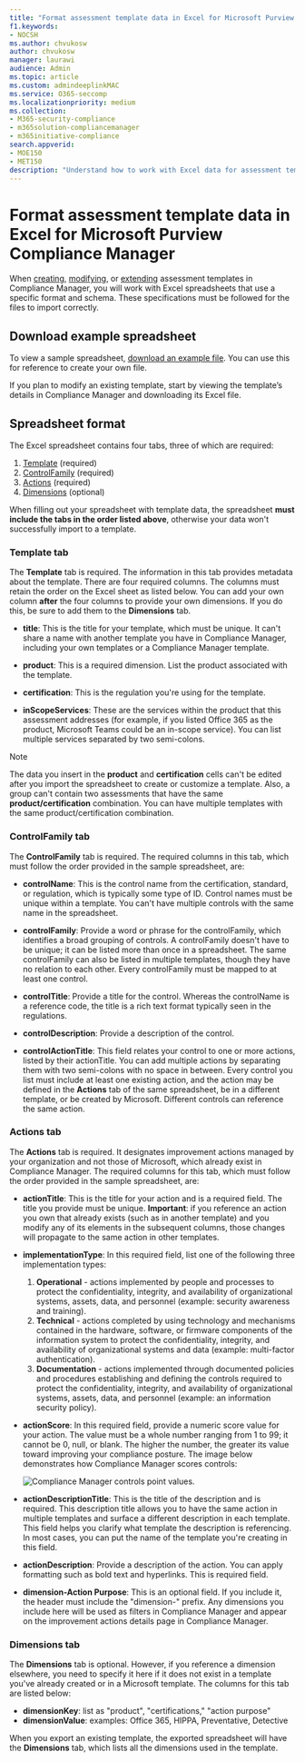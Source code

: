```yaml
---
title: "Format assessment template data in Excel for Microsoft Purview Compliance Manager"
f1.keywords:
- NOCSH
ms.author: chvukosw
author: chvukosw
manager: laurawi
audience: Admin
ms.topic: article
ms.custom: admindeeplinkMAC
ms.service: O365-seccomp
ms.localizationpriority: medium
ms.collection: 
- M365-security-compliance
- m365solution-compliancemanager
- m365initiative-compliance
search.appverid: 
- MOE150
- MET150
description: "Understand how to work with Excel data for assessment templates in Microsoft Purview Compliance Manager."
---
```


# Format assessment template data in Excel for Microsoft Purview Compliance Manager

When [creating](compliance-manager-templates-create.md), [modifying](compliance-manager-templates-modify.md), or [extending](compliance-manager-templates-extend.md) assessment templates in Compliance Manager, you will work with Excel spreadsheets that use a specific format and schema. These specifications must be followed for the files to import correctly.

## Download example spreadsheet

To view a sample spreadsheet, [download an example file](https://go.microsoft.com/fwlink/?linkid=2124865). You can use this for reference to create your own file.

If you plan to modify an existing template, start by viewing the template’s details in Compliance Manager and downloading its Excel file.

## Spreadsheet format

The Excel spreadsheet contains four tabs, three of which are required:

1. [Template](#template-tab) (required)
2. [ControlFamily](#controlfamily-tab) (required)
3. [Actions](#actions-tab) (required)
4. [Dimensions](#dimensions-tab) (optional)

When filling out your spreadsheet with template data, the spreadsheet **must include the tabs in the order listed above**, otherwise your data won't successfully import to a template.

### Template tab

The **Template** tab is required. The information in this tab provides metadata about the template. There are four required columns. The columns must retain the order on the Excel sheet as listed below. You can add your own column **after** the four columns to provide your own dimensions. If you do this, be sure to add them to the **Dimensions** tab.

- **title**: This is the title for your template, which must be unique. It can't share a name with another template you have in Compliance Manager, including your own templates or a Compliance Manager template.

- **product**: This is a required dimension. List the product associated with the template.

- **certification**: This is the regulation you're using for the template.

- **inScopeServices**: These are the services within the product that this assessment addresses (for example, if you listed Office 365 as the product, Microsoft Teams could be an in-scope service). You can list multiple services separated by two semi-colons.

> [!NOTE]
> The data you insert in the **product** and **certification** cells can't be edited after you import the spreadsheet to create or customize a template. Also, a group can't contain two assessments that have the same **product/certification** combination. You can have multiple templates with the same product/certification combination.

### ControlFamily tab

The **ControlFamily** tab is required.  The required columns in this tab, which must follow the order provided in the sample spreadsheet, are:

- **controlName**: This is the control name from the certification, standard, or regulation, which is typically some type of ID. Control names must be unique within a template. You can't have multiple controls with the same name in the spreadsheet.

- **controlFamily**: Provide a word or phrase for the controlFamily, which identifies a broad grouping of controls. A controlFamily doesn't have to be unique; it can be listed more than once in a spreadsheet. The same controlFamily can also be listed in multiple templates, though they have no relation to each other. Every controlFamily must be mapped to at least one control.

- **controlTitle**: Provide a title for the control. Whereas the controlName is a reference code, the title is a rich text format typically seen in the regulations.

- **controlDescription**: Provide a description of the control.

- **controlActionTitle**: This field relates your control to one or more actions, listed by their actionTitle. You can add multiple actions by separating them with two semi-colons with no space in between. Every control you list must include at least one existing action, and the action may be defined in the **Actions** tab of the same spreadsheet, be in a different template, or be created by Microsoft. Different controls can reference the same action.

### Actions tab

The **Actions** tab is required.  It designates improvement actions managed by your organization and not those of Microsoft, which already exist in Compliance Manager. The required columns for this tab, which must follow the order provided in the sample spreadsheet, are:

- **actionTitle**: This is the title for your action and is a required field. The title you provide must be unique. **Important**: if you reference an action you own that already exists (such as in another template) and you modify any of its elements in the subsequent columns, those changes will propagate to the same action in other templates.

- **implementationType**: In this required field, list one of the following three implementation types: 
  1) **Operational** - actions implemented by people and processes to protect the confidentiality, integrity, and availability of organizational systems, assets, data, and personnel (example: security awareness and training).      
  2) **Technical** - actions completed by using technology and mechanisms contained in the hardware, software, or firmware components of the information system to protect the confidentiality, integrity, and availability of organizational systems and data (example: multi-factor authentication).
  3) **Documentation** - actions implemented through documented policies and procedures establishing and defining the controls required to protect the confidentiality, integrity, and availability of organizational systems, assets, data, and personnel (example: an information security policy).

- **actionScore**: In this required field, provide a numeric score value for your action. The value must be a whole number ranging from 1 to 99; it cannot be 0, null, or blank. The higher the number, the greater its value toward improving your compliance posture. The image below demonstrates how Compliance Manager scores controls:

  ![Compliance Manager controls point values.](../media/compliance-score-action-scoring.png "Compliance Manager controls point values")

- **actionDescriptionTitle**: This is the title of the description and is required. This description title allows you to have the same action in multiple templates and surface a different description in each template.  This field helps you clarify what template the description is referencing. In most cases, you can put the name of the template you're creating in this field.

- **actionDescription**: Provide a description of the action. You can apply formatting such as bold text and hyperlinks. This is required field.

- **dimension-Action Purpose**: This is an optional field. If you include it, the header must include the "dimension-" prefix. Any dimensions you include here will be used as filters in Compliance Manager and appear on the improvement actions details page in Compliance Manager.

### Dimensions tab

The **Dimensions** tab is optional. However, if you reference a dimension elsewhere, you need to specify it here if it does not exist in a template you've already created or in a Microsoft template. The columns for this tab are listed below:

- **dimensionKey**: list as "product", "certifications," "action purpose"
- **dimensionValue**: examples: Office 365, HIPPA, Preventative, Detective

When you export an existing template, the exported spreadsheet will have the **Dimensions** tab, which lists all the dimensions used in the template.

